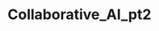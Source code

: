 # Collaborative_AI_pt2
 

<!-- 

August 15:
Decided on making some sort of collaborative AI
Decided to start with single agent genetic algorithm machine learning

August 17:
Downloaded Unity
Downloaded VS Code
Started research on GA (used brilliant.org)
Set up GitHub

August 21: 
Did more research on brilliant.org

August 22:
Learned more about neural networks on brilliant.org
Started the Unity 3D project due to my previous experience with 3D
Borrowed character controller code from Ing. Jan Jileček: https://itnext.io/how-to-write-a-simple-3d-character-controller-in-unity-1a07b954a4ca 

August 24: 
There were some problems with the character controller code in Unity, so I had to debug
After debugging the code did not work as needed, so I had to look for different code
Decided on using a simplified version of the code from this video by Brackeys: https://www.youtube.com/watch?v=4HpC--2iowE 

August 29:
Focused research on machine learning and found this article: https://machinelearningmastery.com/machine-learning-in-python-step-by-step/ 
Downloaded Anaconda

September 5:
Focused research on genetic algorithms and found this article with some example code: https://towardsdatascience.com/introduction-to-genetic-algorithms-including-example-code-e396e98d8bf3 
Struggled trying to get java working

September 7:
Finished setting up java
Borrowed the code from the article listed on September 5 
Talked to Seward and decided to work on the Unity game before continuing research on genetic algorithms

-->
